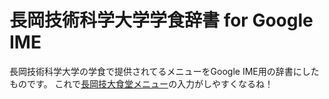 長岡技術科学大学学食辞書 for Google IME
=====

長岡技術科学大学の学食で提供されてるメニューをGoogle IME用の辞書にしたものです。
これで[長岡技大食堂メニュー](https://docs.google.com/spreadsheet/ccc?key=0AmjmnXFuHdP0dDh0UHE4LU5EYXZtMzBZNUtOZnRnWmc)の入力がしやすくなるね！

